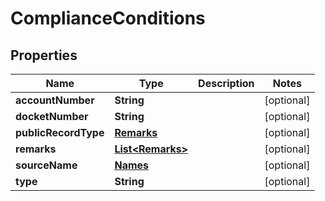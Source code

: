 

# ComplianceConditions


## Properties

| Name | Type | Description | Notes |
|------------ | ------------- | ------------- | -------------|
|**accountNumber** | **String** |  |  [optional] |
|**docketNumber** | **String** |  |  [optional] |
|**publicRecordType** | [**Remarks**](Remarks.md) |  |  [optional] |
|**remarks** | [**List&lt;Remarks&gt;**](Remarks.md) |  |  [optional] |
|**sourceName** | [**Names**](Names.md) |  |  [optional] |
|**type** | **String** |  |  [optional] |



